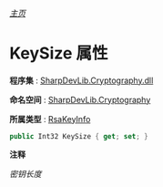 ###### [主页](./Index.md "主页")

# KeySize 属性

**程序集** : [SharpDevLib.Cryptography.dll](./SharpDevLib.Cryptography.assembly.md "SharpDevLib.Cryptography.dll")

**命名空间** : [SharpDevLib.Cryptography](./SharpDevLib.Cryptography.namespace.md "SharpDevLib.Cryptography")

**所属类型** : [RsaKeyInfo](./SharpDevLib.Cryptography.RsaKeyInfo.md "RsaKeyInfo")

``` csharp
public Int32 KeySize { get; set; }
```

**注释**

*密钥长度*



